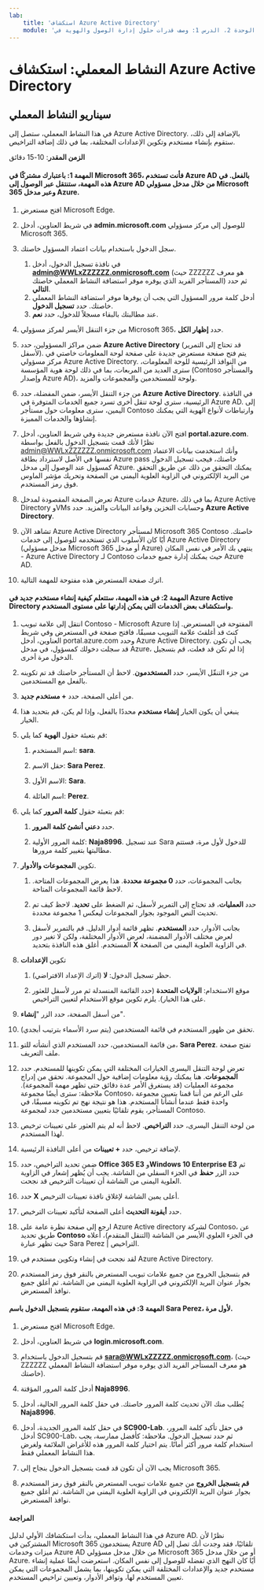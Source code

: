 ```yaml
---
lab:
    title: 'استكشاف Azure Active Directory'
    module: 'الوحدة 2، الدرس 1: وصف قدرات حلول إدارة الوصول والهوية في Microsoft: استكشاف الخدمات وأنواع الهوية في Azure AD'
---
```


# النشاط المعملي: استكشاف Azure Active Directory

## سيناريو النشاط المعملي

في هذا النشاط المعملي، ستصل إلى Azure Active Directory.  بالإضافة إلى ذلك، ستقوم بإنشاء مستخدم وتكوين الإعدادات المختلفة، بما في ذلك إضافة التراخيص.  



**الزمن المقدر**: 10-15 دقائق

#### المهمة 1:  باعتبارك مشتركًا في Microsoft 365، فأنت تستخدم Azure AD بالفعل.  في هذه المهمة، ستنتقل عبر الوصول إلى Azure AD من خلال مدخل مسؤولي Microsoft 365 وعبر مدخل Azure.

1. افتح مستعرض Microsoft Edge.

2. في شريط العناوين، أدخل **admin.microsoft.com** للوصول إلى مركز مسؤولي Microsoft 365.

3. سجل الدخول باستخدام بيانات اعتماد المسؤول خاصتك. 
    1. في نافذة تسجيل الدخول، أدخل **admin@WWLxZZZZZZ.onmicrosoft.com** (حيث ZZZZZZ هو معرف المستأجر الفريد الذي يوفره موفر استضافة النشاط المعملي خاصتك) ثم حدد **التالي**.
    1. أدخل كلمة مرور المسؤول التي يجب أن يوفرها موفر استضافة النشاط المعملي خاصتك. حدد **تسجيل الدخول**.
    1. عند مطالبتك بالبقاء مسجلاً للدخول، حدد **نعم**.

4. من جزء التنقل الأيسر لمركز مسؤولي Microsoft 365، حدد **إظهار الكل**.

5. ضمن مراكز المسؤولين، حدد **Azure Active Directory** (قد تحتاج إلى التمرير لأسفل).  يتم فتح صفحة مستعرض جديدة على صفحة لوحة المعلومات خاصتي في مركز مسؤولي Azure Active Directory. من النوافذ الرئيسية للوحة المعلومات، سترى العديد من المربعات، بما في ذلك لوحة هوية المؤسسة (Contoso والمستأجر وإصدار Azure AD)، ولوحة للمستخدمين والمجموعات والمزيد.

6. من جزء التنقل الأيسر، ضمن المفضلة، حدد **Azure Active Directory**.  في النافذة الرئيسية، سترى لوحة تنقل أخرى تسرد جميع الخدمات المتوفرة في Azure AD. إلى اليمين، سترى معلومات حول مستأجر Contoso وارتباطات لأنواع الهوية التي يمكنك إنشاؤها والخدمات المميزة.  

7. افتح الآن نافذة مستعرض جديدة وفي شريط العناوين، أدخل **portal.azure.com**.  نظرًا لأنك قمت بتسجيل الدخول بالفعل بواسطة admin@WWLxZZZZZZ.onmicrosoft.com وأنك استخدمت بيانات الاعتماد نفسها في الأصل لاسترداد بطاقة Azure pass خاصتك، فيجب تسجيل الدخول كمسؤول عند الوصول إلى مدخل Azure.  يمكنك التحقق من ذلك عن طريق التحقق من البريد الإلكتروني في الزاوية العلوية اليمنى من الصفحة وتحريك مؤشر الماوس فوق رمز المستخدم.

8. تعرض الصفحة المقصودة لمدخل Azure خدمات Azure، بما في ذلك Azure Active Directory وVMs وحسابات التخزين وقواعد البيانات والمزيد.  حدد **Azure Active Directory**.  

9. تشاهد الآن Azure Active Directory لمستأجر Microsoft 365 Contoso خاصتك.    أيًا كان الأسلوب الذي تستخدمه للوصول إلى خدمات Azure Active Directory (مدخل مسؤولي Microsoft 365 أو مدخل Azure) ينتهي بك الأمر في نفس المكان - Azure Active Directory لـ Contoso حيث يمكنك إدارة جميع خدمات Azure AD.

10. اترك صفحة المستعرض هذه مفتوحة للمهمة التالية.


#### المهمة 2:  في هذه المهمة، ستتعلم كيفية إنشاء مستخدم جديد في Azure Active Directory واستكشاف بعض الخدمات التي يمكن إدارتها على مستوى المستخدم.

1. انتقل إلى علامة تبويب Contoso - Microsoft Azure المفتوحة في المستعرض. إذا كنتَ قد أغلقتَ علامة التبويب مسبقًا، فافتح صفحة في المستعرض وفي شريط العناوين، أدخل portal.azure.com وحدد Azure Active Directory.  يجب أن تكون قد سجلت دخولك كمسؤول، في مدخل Azure، إذا لم تكن قد فعلت، قم بتسجيل الدخول مرة أخرى.

2. من جزء التنقّل الأيسر، حدد **المستخدمون**.  لاحظ أن المستأجر خاصتك قد تم تكوينه بالفعل مع المستخدمين.

3. من أعلى الصفحة، حدد **+ مستخدم جديد**.

4. ينبغي أن يكون الخيار **إنشاء مستخدم** محددًا بالفعل، وإذا لم يكن، قم بتحديد هذا الخيار.

5. قم بتعبئة حقول **الهوية** كما يلي:

    1. اسم المستخدم: **sara**.

    2. حقل الاسم: **Sara Perez**.

    3. الاسم الأول: **Sara**.

    4. اسم العائلة: **Perez**.

6. قم بتعبئة حقول **كلمة المرور** كما يلي:

    1. حدد **دعني أنشئ كلمة المرور**.

    1. كلمة المرور الأولية: **Naja8996**. عند تسجيل Sara للدخول لأول مرة، فستتم مطالبتها بتغيير كلمة مرورها.

7. تكوين **المجموعات والأدوار**.

    1. بجانب المجموعات، حدد **0 مجموعة محددة**.  هذا يعرض المجموعات المتاحة.  لاحظ قائمة المجموعات المتاحة.

    2. حدد **العمليات**، قد تحتاج إلى التمرير لأسفل، ثم الضغط على **تحديد**. لاحظ كيف تم تحديث النص الموجود بجوار المجموعات ليعكس 1 مجموعة محددة.  

    3. بجانب الأدوار، حدد **المستخدم**. تظهر قائمة أدوار الدليل.  قم بالتمرير لأسفل لعرض مختلف الأدوار المضمنة، لعرض الأدوار المختلفة، ولكن لا تغير دور المستخدم.  أغلق هذه النافذة بتحديد **X** في الزاوية العلوية اليمنى من الصفحة.

8. تكوين **الإعدادات**

    1. حظر تسجيل الدخول:  **لا** (اترك الإعداد الافتراضي).

    1. موقع الاستخدام: **الولايات المتحدة** (حدد القائمة المنسدلة ثم مرر لأسفل للعثور على هذا الخيار).  يلزم تكوين موقع الاستخدام لتعيين التراخيص.

9. من أسفل الصفحة، حدد الزر "**إنشاء**".

10. تحقق من ظهور المستخدم في قائمة المستخدمين (يتم سرد الأسماء بترتيب أبجدي).

11. من قائمة المستخدمين، حدد المستخدم الذي أنشأته للتو، **Sara Perez**.  تفتح صفحة ملف التعريف.

12. تعرض لوحة التنقل اليسرى الخيارات المختلفة التي يمكن تكوينها للمستخدم.  حدد **المجموعات**.  هنا يمكنك رؤية معلومات إضافية حول المجموعة.  تحقق من إدراج مجموعة العمليات (قد يستغرق الأمر عدة دقائق حتى تظهر مهمة المجموعة).  ملاحظة:  سترى أيضًا مجموعة Contoso، على الرغم من أننا قمنا بتعيين مجموعة واحدة فقط عندما أنشأنا المستخدم.  هذا هو نتيجة نهج تم تكوينه مسبقًا، في المستأجر، يقوم تلقائيًا بتعيين مستخدمين جدد لمجموعة Contoso.

13. من لوحة التنقل اليسرى، حدد **التراخيص**.  لاحظ أنه لم يتم العثور على تعيينات ترخيص لهذا المستخدم.  

14. لإضافة ترخيص، حدد **+ تعيينات** من أعلى النافذة الرئيسية.

15. ضمن تحديد التراخيص، حدد **Office 365 E3** و**Windows 10 Enterprise E3** ثم حدد الزر **حفظ** في الجزء السفلي من الشاشة. يجب أن يُظهر إشعار في الزاوية العلوية اليمنى من الشاشة أن تعيينات الترخيص قد نجحت.

16. حدد **X** أعلى يمين الشاشة لإغلاق نافذة تعيينات الترخيص.

17. حدد **أيقونة التحديث** أعلى الصفحة لتأكيد تعيينات الترخيص.

18. ارجع إلى صفحة نظرة عامة على Azure Active directory لشركة Contoso، عن طريق تحديد **Contoso** في الجزء العلوي الأيسر من الشاشة (التنقل المتقدم)، أعلاه حيث تظهر عبارة Sara Perez | التراخيص.

19. لقد نجحت في إنشاء وتكوين مستخدم في Azure Active Directory.

20.	قم بتسجيل الخروج من جميع علامات تبويب المستعرض بالنقر فوق رمز المستخدم بجوار عنوان البريد الإلكتروني في الزاوية العلوية اليمنى من الشاشة. ثم أغلق جميع نوافذ المستعرض.

#### المهمة 3:  في هذه المهمة، ستقوم بتسجيل الدخول باسم Sara Perez، لأول مرة.

1. افتح مستعرض Microsoft Edge.

2. في شريط العناوين، أدخل **login.microsoft.com**.

3. قم بتسجيل الدخول باستخدام **sara@WWLxZZZZZ.onmicrosoft.com**، (حيث ZZZZZZ هو معرف المستأجر الفريد الذي يوفره موفر استضافة النشاط المعملي خاصتك).

4. أدخل كلمة المرور المؤقتة **Naja8996**.

5. يُطلب منك الآن تحديث كلمة المرور خاصتك. في حقل كلمة المرور الحالية، أدخل **Naja8996**.

6. في حقل كلمة المرور الجديدة، أدخل **SC900-Lab**.  في حقل تأكيد كلمة المرور، أدخل SC900-Lab، ثم حدد تسجيل الدخول. ملاحظة: كأفضل ممارسة، يجب استخدام كلمة مرور أكثر أمانًا. يتم اختيار كلمة المرور هذه للأغراض الملائمة ولغرض هذا النشاط المعملي فقط.

7. يجب الآن أن تكون قد قمت بتسجيل الدخول بنجاح إلى Microsoft 365.

8. **قم بتسجيل الخروج** من جميع علامات تبويب المستعرض بالنقر فوق رمز المستخدم بجوار عنوان البريد الإلكتروني في الزاوية العلوية اليمنى من الشاشة. ثم أغلق جميع نوافذ المستعرض.



#### المراجعة
في هذا النشاط المعملي، بدأت استكشافك الأولي لدليل Azure AD. نظرًا لأن المشتركين في Microsoft 365 يستخدمون Azure AD تلقائيًا، فقد وجدت أنك تصل إلى ميزات وخدمات Azure AD من خلال مدخل مسؤولي Microsoft 365 أو من خلال مدخل Azure.  أيًا كان النهج الذي تفضله للوصول إلى نفس المكان.  استعرضت أيضًا عملية إنشاء مستخدم جديد والإعدادات المختلفة التي يمكن تكوينها، بما يشمل المجموعات التي يمكن تعيين المستخدم لها، وتوافر الأدوار، وتعيين تراخيص المستخدم.


